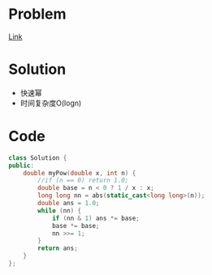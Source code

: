 # Problem
[Link](https://leetcode-cn.com/problems/shu-zhi-de-zheng-shu-ci-fang-lcof/)

# Solution
* 快速幂
* 时间复杂度O(logn)

# Code
```cpp
class Solution {
public:
    double myPow(double x, int n) {
        //if (n == 0) return 1.0;
        double base = n < 0 ? 1 / x : x;
        long long nn = abs(static_cast<long long>(n));
        double ans = 1.0;
        while (nn) {
            if (nn & 1) ans *= base;
            base *= base;
            nn >>= 1;
        }
        return ans;
    }
};
```